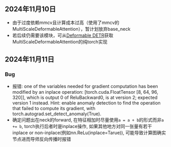 ## 2024年11月10日
- 由于过度依赖mmcv且计算成本过高（使用了mmcv的MultiScaleDeformableAttention），暂计划放弃base_neck
- 若后续仍需要该模块，可从[Deformable DETR](https://github.com/fundamentalvision/Deformable-DETR/blob/main/models/ops/modules/ms_deform_attn.py)获取MultiScaleDeformableAttention的纯torch实现


## 2024年11月11日

### Bug
- 报错:  one of the variables needed for gradient computation has been modified by an inplace operation: [torch.cuda.FloatTensor [8, 64, 96, 320]], which is output 0 of ReluBackward0, is at version 2; expected version 1 instead. Hint: enable anomaly detection to find the operation that failed to compute its gradient, with torch.autograd.set_detect_anomaly(True).
- 确定问题出在neck的forward, 在特征相加时尽量使用`a = a + b`的形式而非`a += b`, torch执行后者时是inplace操作, 如果其他地方对同一张量有若干inplace or non-inplace(例如nn.ReLu(inplace=Tarue)), 可能导致计算图确实节点进而导师反向传播时报错